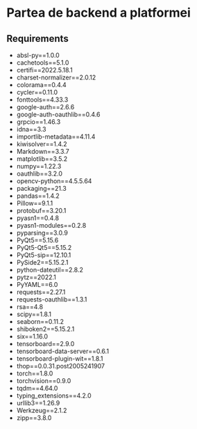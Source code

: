 # Partea de backend a platformei

## Requirements
- absl-py==1.0.0
- cachetools==5.1.0
- certifi==2022.5.18.1
- charset-normalizer==2.0.12
- colorama==0.4.4
- cycler==0.11.0
- fonttools==4.33.3
- google-auth==2.6.6
- google-auth-oauthlib==0.4.6
- grpcio==1.46.3
- idna==3.3
- importlib-metadata==4.11.4
- kiwisolver==1.4.2
- Markdown==3.3.7
- matplotlib==3.5.2
- numpy==1.22.3
- oauthlib==3.2.0
- opencv-python==4.5.5.64
- packaging==21.3
- pandas==1.4.2
- Pillow==9.1.1
- protobuf==3.20.1
- pyasn1==0.4.8
- pyasn1-modules==0.2.8
- pyparsing==3.0.9
- PyQt5==5.15.6
- PyQt5-Qt5==5.15.2
- PyQt5-sip==12.10.1
- PySide2==5.15.2.1
- python-dateutil==2.8.2
- pytz==2022.1
- PyYAML==6.0
- requests==2.27.1
- requests-oauthlib==1.3.1
- rsa==4.8
- scipy==1.8.1
- seaborn==0.11.2
- shiboken2==5.15.2.1
- six==1.16.0
- tensorboard==2.9.0
- tensorboard-data-server==0.6.1
- tensorboard-plugin-wit==1.8.1
- thop==0.0.31.post2005241907
- torch==1.8.0
- torchvision==0.9.0
- tqdm==4.64.0
- typing_extensions==4.2.0
- urllib3==1.26.9
- Werkzeug==2.1.2
- zipp==3.8.0
